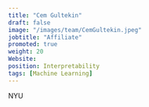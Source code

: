```yaml
---
title: "Cem Gultekin"
draft: false
image: "/images/team/CemGultekin.jpeg"
jobtitle: "Affiliate"
promoted: true
weight: 20
Website:
position: Interpretability
tags: [Machine Learning]
---
```



NYU